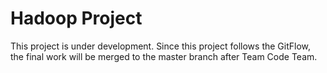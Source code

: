  # Hadoop Project 
This project is under development. Since this project follows the GitFlow, the final work will be merged to the master branch after Team Code Team.

